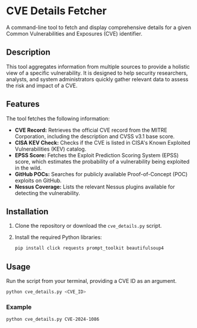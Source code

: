 # CVE Details Fetcher

A command-line tool to fetch and display comprehensive details for a given Common Vulnerabilities and Exposures (CVE) identifier.

## Description

This tool aggregates information from multiple sources to provide a holistic view of a specific vulnerability. It is designed to help security researchers, analysts, and system administrators quickly gather relevant data to assess the risk and impact of a CVE.

## Features

The tool fetches the following information:

*   **CVE Record:** Retrieves the official CVE record from the MITRE Corporation, including the description and CVSS v3.1 base score.
*   **CISA KEV Check:** Checks if the CVE is listed in CISA's Known Exploited Vulnerabilities (KEV) catalog.
*   **EPSS Score:** Fetches the Exploit Prediction Scoring System (EPSS) score, which estimates the probability of a vulnerability being exploited in the wild.
*   **GitHub POCs:** Searches for publicly available Proof-of-Concept (POC) exploits on GitHub.
*   **Nessus Coverage:** Lists the relevant Nessus plugins available for detecting the vulnerability.

## Installation

1.  Clone the repository or download the `cve_details.py` script.
2.  Install the required Python libraries:

    ```bash
    pip install click requests prompt_toolkit beautifulsoup4
    ```

## Usage

Run the script from your terminal, providing a CVE ID as an argument.

```bash
python cve_details.py <CVE_ID>
```

### Example

```bash
python cve_details.py CVE-2024-1086
```
